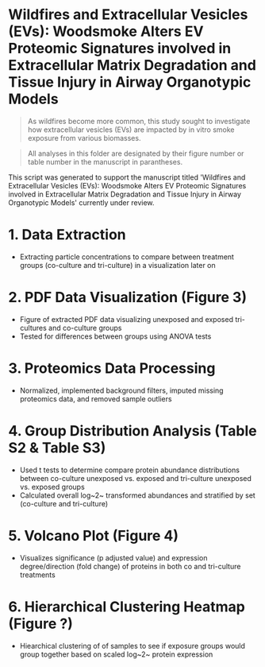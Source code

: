 # Wildfires and Extracellular Vesicles (EVs): Woodsmoke Alters EV Proteomic Signatures involved in Extracellular Matrix Degradation and Tissue Injury in Airway Organotypic Models 

> As wildfires become more common, this study sought to investigate how extracellular vesicles (EVs) are impacted by in vitro smoke exposure from various biomasses.


> All analyses in this folder are designated by their figure number or table number in the manuscript in parantheses.


This script was generated to support the manuscript titled 'Wildfires and Extracellular Vesicles (EVs): Woodsmoke Alters EV Proteomic Signatures involved in Extracellular Matrix Degradation and Tissue Injury in Airway Organotypic Models' currently under review.

# 1. Data Extraction
- Extracting particle concentrations to compare between treatment groups (co-culture and tri-culture) in a visualization later on

# 2. PDF Data Visualization (Figure 3)
- Figure of extracted PDF data visualizing unexposed and exposed tri-cultures and co-culture groups
- Tested for differences between groups using ANOVA tests

# 3. Proteomics Data Processing
- Normalized, implemented background filters, imputed missing proteomics data, and removed sample outliers

# 4. Group Distribution Analysis (Table S2 & Table S3)
- Used t tests to determine compare protein abundance distributions between co-culture unexposed vs. exposed and tri-culture unexposed vs. exposed groups
- Calculated overall log~2~ transformed abundances and stratified by set (co-culture and tri-culture)

# 5. Volcano Plot (Figure 4)
- Visualizes significance (p adjusted value) and expression degree/direction (fold change) of proteins in both co and tri-culture treatments

# 6. Hierarchical Clustering Heatmap (Figure ?)
- Hiearchical clustering of of samples to see if exposure groups would group together based on scaled log~2~ protein expression
